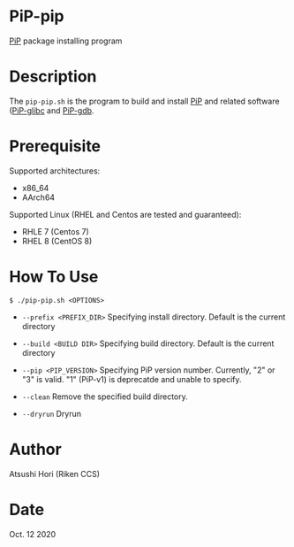 # PiP-pip

[PiP](../../../PiP/README.md) package installing program

# Description

The `pip-pip.sh` is the program to build and install
[PiP](../../PiP/README.md) and related software
([PiP-glibc](../../PiP-glibc) and [PiP-gdb](../../PiP-gdb).

# Prerequisite

Supported architectures:

- x86_64
- AArch64

Supported Linux (RHEL and Centos are tested and guaranteed):

- RHLE 7 (Centos 7)
- RHEL 8 (CentOS 8)

# How To Use

    $ ./pip-pip.sh <OPTIONS>

- `--prefix <PREFIX_DIR>`
  Specifying install directory. Default is the current directory

- `--build <BUILD DIR>`
  Specifying build directory. Default is the current directory

- `--pip <PIP_VERSION>`
  Specifying PiP version number. Currently, "2" or "3" is valid. "1"
  (PiP-v1) is deprecatde and unable to specify.

- `--clean`
  Remove the specified build directory.

- `--dryrun`
  Dryrun

# Author

Atsushi Hori (Riken CCS)

# Date

Oct. 12 2020
